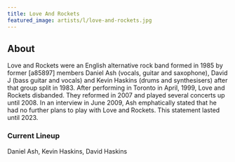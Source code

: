 ```yaml
---
title: Love And Rockets
featured_image: artists/l/love-and-rockets.jpg
---
```

## About

Love and Rockets were an English alternative rock band formed in 1985 by former [a85897] members Daniel Ash (vocals, guitar and saxophone), David J (bass guitar and vocals) and Kevin Haskins (drums and synthesisers) after that group split in 1983. After performing in Toronto in April, 1999, Love and Rockets disbanded. They reformed in 2007 and played several concerts up until 2008. In an interview in June 2009, Ash emphatically stated that he had no further plans to play with Love and Rockets. This statement lasted until 2023.

### Current Lineup

Daniel Ash, Kevin Haskins, David Haskins

